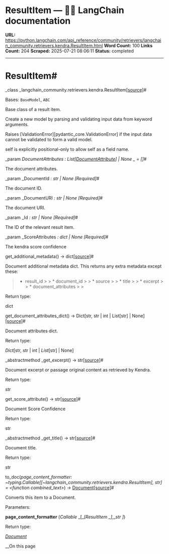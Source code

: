 # ResultItem — 🦜🔗 LangChain  documentation

**URL:** https://python.langchain.com/api_reference/community/retrievers/langchain_community.retrievers.kendra.ResultItem.html
**Word Count:** 100
**Links Count:** 204
**Scraped:** 2025-07-21 08:06:11
**Status:** completed

---

# ResultItem\#

_class _langchain\_community.retrievers.kendra.ResultItem[\[source\]](https://python.langchain.com/api_reference/_modules/langchain_community/retrievers/kendra.html#ResultItem)\#     

Bases: `BaseModel`, `ABC`

Base class of a result item.

Create a new model by parsing and validating input data from keyword arguments.

Raises \[ValidationError\]\[pydantic\_core.ValidationError\] if the input data cannot be validated to form a valid model.

self is explicitly positional-only to allow self as a field name.

_param _DocumentAttributes _: List\[[DocumentAttribute](https://python.langchain.com/api_reference/community/retrievers/langchain_community.retrievers.kendra.DocumentAttribute.html#langchain_community.retrievers.kendra.DocumentAttribute "langchain_community.retrievers.kendra.DocumentAttribute")\] | None_ _ = \[\]_\#     

The document attributes.

_param _DocumentId _: str | None_ _\[Required\]_\#     

The document ID.

_param _DocumentURI _: str | None_ _\[Required\]_\#     

The document URI.

_param _Id _: str | None_ _\[Required\]_\#     

The ID of the relevant result item.

_param _ScoreAttributes _: dict | None_ _\[Required\]_\#     

The kendra score confidence

get\_additional\_metadata\(\) → dict[\[source\]](https://python.langchain.com/api_reference/_modules/langchain_community/retrievers/kendra.html#ResultItem.get_additional_metadata)\#     

Document additional metadata dict. This returns any extra metadata except these:

>   * result\_id >  >   * document\_id >  >   * source >  >   * title >  >   * excerpt >  >   * document\_attributes >  > 

Return type:     

dict

get\_document\_attributes\_dict\(\) → Dict\[str, str | int | List\[str\] | None\][\[source\]](https://python.langchain.com/api_reference/_modules/langchain_community/retrievers/kendra.html#ResultItem.get_document_attributes_dict)\#     

Document attributes dict.

Return type:     

_Dict_\[str, str | int | _List_\[str\] | None\]

_abstractmethod _get\_excerpt\(\) → str[\[source\]](https://python.langchain.com/api_reference/_modules/langchain_community/retrievers/kendra.html#ResultItem.get_excerpt)\#     

Document excerpt or passage original content as retrieved by Kendra.

Return type:     

str

get\_score\_attribute\(\) → str[\[source\]](https://python.langchain.com/api_reference/_modules/langchain_community/retrievers/kendra.html#ResultItem.get_score_attribute)\#     

Document Score Confidence

Return type:     

str

_abstractmethod _get\_title\(\) → str[\[source\]](https://python.langchain.com/api_reference/_modules/langchain_community/retrievers/kendra.html#ResultItem.get_title)\#     

Document title.

Return type:     

str

to\_doc\(_page\_content\_formatter: ~typing.Callable\[\[~langchain\_community.retrievers.kendra.ResultItem\], str\] = <function combined\_text>_\) → [Document](https://python.langchain.com/api_reference/core/documents/langchain_core.documents.base.Document.html#langchain_core.documents.base.Document "langchain_core.documents.base.Document")[\[source\]](https://python.langchain.com/api_reference/_modules/langchain_community/retrievers/kendra.html#ResultItem.to_doc)\#     

Converts this item to a Document.

Parameters:     

**page\_content\_formatter** \(_Callable_ _\[__\[__ResultItem_ _\]__,__str_ _\]_\)

Return type:     

[_Document_](https://python.langchain.com/api_reference/core/documents/langchain_core.documents.base.Document.html#langchain_core.documents.base.Document "langchain_core.documents.base.Document")

__On this page